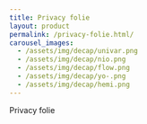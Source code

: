 ```yaml
---
title: Privacy folie
layout: product
permalink: /privacy-folie.html/
carousel_images:
  - /assets/img/decap/univar.png
  - /assets/img/decap/nio.png
  - /assets/img/decap/flow.png
  - /assets/img/decap/yo-.png
  - /assets/img/decap/hemi.png
---
```

Privacy folie